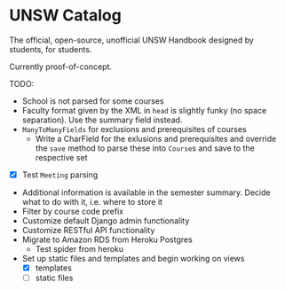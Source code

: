 UNSW Catalog
============

The official, open-source, unofficial UNSW Handbook designed by students, for students.

Currently proof-of-concept.

TODO:

- School is not parsed for some courses
- Faculty format given by the XML in `head` is slightly funky (no space separation). Use the summary field instead.
- `ManyToManyFields` for exclusions and prerequisites of courses
    + Write a CharField for the exlusions and prerequisites and override the `save` method to parse these into `Course`s and save to the respective set
- [x] Test `Meeting` parsing
- Additional information is available in the semester summary. Decide what to do with it, i.e. where to store it
- Filter by course code prefix
- Customize default Django admin functionality 
- Customize RESTful API functionality
- Migrate to Amazon RDS from Heroku Postgres
    + Test spider from heroku
- Set up static files and templates and begin working on views
    + [x] templates
    + [ ] static files